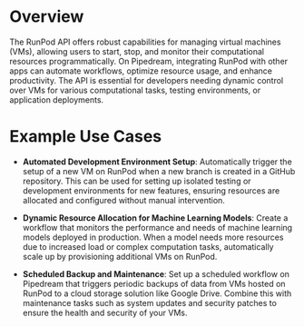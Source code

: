 # Overview

The RunPod API offers robust capabilities for managing virtual machines (VMs), allowing users to start, stop, and monitor their computational resources programmatically. On Pipedream, integrating RunPod with other apps can automate workflows, optimize resource usage, and enhance productivity. The API is essential for developers needing dynamic control over VMs for various computational tasks, testing environments, or application deployments.

# Example Use Cases

- **Automated Development Environment Setup**: Automatically trigger the setup of a new VM on RunPod when a new branch is created in a GitHub repository. This can be used for setting up isolated testing or development environments for new features, ensuring resources are allocated and configured without manual intervention.

- **Dynamic Resource Allocation for Machine Learning Models**: Create a workflow that monitors the performance and needs of machine learning models deployed in production. When a model needs more resources due to increased load or complex computation tasks, automatically scale up by provisioning additional VMs on RunPod.

- **Scheduled Backup and Maintenance**: Set up a scheduled workflow on Pipedream that triggers periodic backups of data from VMs hosted on RunPod to a cloud storage solution like Google Drive. Combine this with maintenance tasks such as system updates and security patches to ensure the health and security of your VMs.
